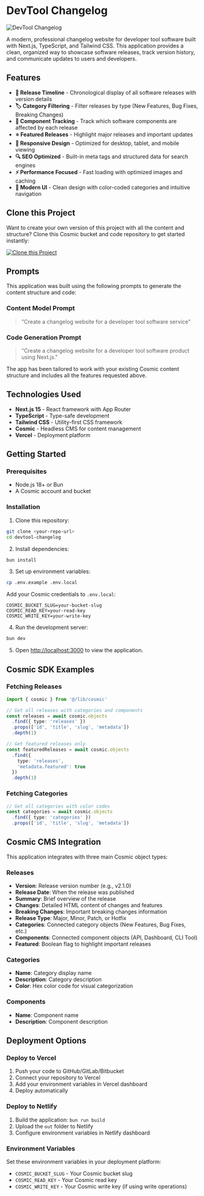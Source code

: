 # DevTool Changelog

![DevTool Changelog](https://images.unsplash.com/photo-1461749280684-dccba630e2f6?w=1200&h=300&fit=crop&auto=format)

A modern, professional changelog website for developer tool software built with Next.js, TypeScript, and Tailwind CSS. This application provides a clean, organized way to showcase software releases, track version history, and communicate updates to users and developers.

## Features

- **📅 Release Timeline** - Chronological display of all software releases with version details
- **🏷️ Category Filtering** - Filter releases by type (New Features, Bug Fixes, Breaking Changes)  
- **🔧 Component Tracking** - Track which software components are affected by each release
- **⭐ Featured Releases** - Highlight major releases and important updates
- **📱 Responsive Design** - Optimized for desktop, tablet, and mobile viewing
- **🔍 SEO Optimized** - Built-in meta tags and structured data for search engines
- **⚡ Performance Focused** - Fast loading with optimized images and caching
- **🎨 Modern UI** - Clean design with color-coded categories and intuitive navigation

## Clone this Project

Want to create your own version of this project with all the content and structure? Clone this Cosmic bucket and code repository to get started instantly:

[![Clone this Project](https://img.shields.io/badge/Clone%20this%20Project-29abe2?style=for-the-badge&logo=cosmic&logoColor=white)](https://app.cosmicjs.com/projects/new?clone_bucket=68bbb4ac285c02bfe718dd4f&clone_repository=68bbb6c2285c02bfe718dd6c)

## Prompts

This application was built using the following prompts to generate the content structure and code:

### Content Model Prompt

> "Create a changelog website for a developer tool software service"

### Code Generation Prompt

> "Create a changelog website for a developer tool software product using Next.js."

The app has been tailored to work with your existing Cosmic content structure and includes all the features requested above.

## Technologies Used

- **Next.js 15** - React framework with App Router
- **TypeScript** - Type-safe development
- **Tailwind CSS** - Utility-first CSS framework
- **Cosmic** - Headless CMS for content management
- **Vercel** - Deployment platform

## Getting Started

### Prerequisites

- Node.js 18+ or Bun
- A Cosmic account and bucket

### Installation

1. Clone this repository:
```bash
git clone <your-repo-url>
cd devtool-changelog
```

2. Install dependencies:
```bash
bun install
```

3. Set up environment variables:
```bash
cp .env.example .env.local
```

Add your Cosmic credentials to `.env.local`:
```env
COSMIC_BUCKET_SLUG=your-bucket-slug
COSMIC_READ_KEY=your-read-key
COSMIC_WRITE_KEY=your-write-key
```

4. Run the development server:
```bash
bun dev
```

5. Open [http://localhost:3000](http://localhost:3000) to view the application.

## Cosmic SDK Examples

### Fetching Releases
```typescript
import { cosmic } from '@/lib/cosmic'

// Get all releases with categories and components
const releases = await cosmic.objects
  .find({ type: 'releases' })
  .props(['id', 'title', 'slug', 'metadata'])
  .depth(1)

// Get featured releases only
const featuredReleases = await cosmic.objects
  .find({ 
    type: 'releases',
    'metadata.featured': true 
  })
  .depth(1)
```

### Fetching Categories
```typescript
// Get all categories with color codes
const categories = await cosmic.objects
  .find({ type: 'categories' })
  .props(['id', 'title', 'slug', 'metadata'])
```

## Cosmic CMS Integration

This application integrates with three main Cosmic object types:

### Releases
- **Version**: Release version number (e.g., v2.1.0)
- **Release Date**: When the release was published
- **Summary**: Brief overview of the release
- **Changes**: Detailed HTML content of changes and features
- **Breaking Changes**: Important breaking changes information
- **Release Type**: Major, Minor, Patch, or Hotfix
- **Categories**: Connected category objects (New Features, Bug Fixes, etc.)
- **Components**: Connected component objects (API, Dashboard, CLI Tool)
- **Featured**: Boolean flag to highlight important releases

### Categories
- **Name**: Category display name
- **Description**: Category description
- **Color**: Hex color code for visual categorization

### Components
- **Name**: Component name
- **Description**: Component description

## Deployment Options

### Deploy to Vercel

1. Push your code to GitHub/GitLab/Bitbucket
2. Connect your repository to Vercel
3. Add your environment variables in Vercel dashboard
4. Deploy automatically

### Deploy to Netlify

1. Build the application: `bun run build`
2. Upload the `out` folder to Netlify
3. Configure environment variables in Netlify dashboard

### Environment Variables

Set these environment variables in your deployment platform:

- `COSMIC_BUCKET_SLUG` - Your Cosmic bucket slug
- `COSMIC_READ_KEY` - Your Cosmic read key  
- `COSMIC_WRITE_KEY` - Your Cosmic write key (if using write operations)

<!-- README_END -->